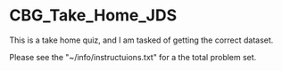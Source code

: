 # CBG_Take_Home_JDS
 This is a take home quiz, and I am tasked of getting the correct dataset.

Please see the "~/info/instructuions.txt" for a the total problem set.
